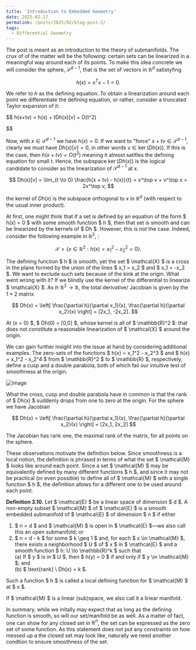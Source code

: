 ```yaml
---
title: 'Introduction to Embedded Geometry'
date: 2025-02-17
permalink: /posts/2025/02/blog-post-2/
tags:
  - Differential Geometry
---
```


The post is meant as an introduction to the theory of submanifolds. The crux of of the matter will be the following: certain sets can be linearized in a meaningful way around each of its points. To make this idea concrete we will consider the sphere, $\mathcal{S}^{d-1}$, that is the set of vectors in $\mathbb{R}^d$ satistyfing

$$
h(x)= x^Tx-1 = 0.
$$

We refer to $h$ as the defining equation. To obtain a linearization around each point we differentiate the defining equation, or rather, consider a truncated Taylor expansion of it:

$$
h(x+tv) = h(x) + tDh(x)[v] + O(t^2) 

$$

Now, with $x\in \mathcal{S}^{d-1}$ we have $h(x)=0$. If we want to "force" $x + tv\in \mathcal{S}^{d-1}$, clearly we must have $Dh(x)[v]=0$, in other words $v\in \operatorname{ker}(Dh(x))$. If this is the case, then $h(x + tv) = O(t^2)$ meaning it almost satifies the defining equation for small $t$. Hence, the subspace $\operatorname{ker}(Dh(x))$ is the logical candidate to consider as the linearization of $\mathcal{S}^{d-1}$ at $x$.


$$
Dh(x)[v] = \lim_{t \to 0} \frac{h(x + tv) - h(x)}{t} = x^\top v + v^\top x = 2x^\top v,
$$

the kernel of $Dh(x)$ is the subspace orthogonal to $x$ in $\mathbb{R}^d$ (with respect to the usual inner product). 

At first, one might think that if a set is defined by an equation of the form $ h(x) = 0 $ with some smooth function $ h $, then that set is smooth and can be linearized by the kernels of $ Dh $. However, this is not the case. Indeed, consider the following example in $\mathbb{R}^2$, :

$$
\mathcal{X} = \{ x \in \mathbb{R}^2 : h(x) = x_1^2 - x_2^2 = 0 \}.
$$

The defining function $ h $ is smooth, yet the set $ \mathcal{X} $ is a cross in the plane formed by the union of the lines $ x_1 = x_2 $ and $ x_1 = -x_2 $. We want to exclude such sets because of the kink at the origin. What went wrong with it? If we blindly use the kernel of the differential to linearize $ \mathcal{X} $. As $h\colon \mathbb{R}^2 \to \mathbb{R}$, the total derivative/ Jacobian is given by the $1\times 2$ matrix

$$
Dh(x) = \left[ \frac{\partial h}{\partial x_1}(x), \frac{\partial h}{\partial x_2}(x) \right] = [2x_1, -2x_2].
$$

At \(x = 0\) $, $ Dh(0) = [0,0] $, whose kernel is all of $ \mathbb{R}^2 $: that does not constitute a reasonable linearization of $ \mathcal{X} $ around the origin.

We can gain further insight into the issue at hand by considering additional examples. The zero-sets of the functions $ h(x) = x_1^2 - x_2^3 $ and $ h(x) = x_1^2 - x_2^4 $ from $ \mathbb{R}^2 $ to $ \mathbb{R} $, respectively, define a cusp and a double parabola, both of which fail our intuitive test of smoothness at the origin.


![image]({{site.baseurl}}/site/images/cross_cusp.png)


 What the cross, cusp and double parabola have in common is that the rank of $ Dh(x) $ suddenly drops from one to zero at the origin. For the sphere we have Jacobian

$$
Dh(x) = \left[ \frac{\partial h}{\partial x_1}(x), \frac{\partial h}{\partial x_2}(x) \right] = [2x_1, 2x_2]
$$

 The Jacobian has rank one, the maximal rank of the matrix, for all points on the sphere. 






These observations motivate the definition below. Since smoothness is a local notion, the definition is phrased in terms of what the set $ \mathcal{M} $ looks like around each point. Since a set $ \mathcal{M} $ may be equivalently defined by many different functions $ h $, and since it may not be practical (or even possible) to define all of $ \mathcal{M} $ with a single function $ h $, the definition allows for a different one to be used around each point.

**Definition 3.10.** Let $ \mathcal{E} $ be a linear space of dimension $ d $. A non-empty subset $ \mathcal{M} $ of $ \mathcal{E} $ is a smooth embedded submanifold of $ \mathcal{E} $ of dimension $ n $ if either  

1. $ n = d $ and $ \mathcal{M} $ is open in $ \mathcal{E} $—we also call this an open submanifold; or  
2. $ n = d - k $ for some $ k \geq 1 $ and, for each $ x \in \mathcal{M} $, there exists a neighborhood $ U $ of $ x $ in $ \mathcal{E} $ and a smooth function $ h: U \to \mathbb{R}^k $ such that  
   (a) If $ y $ is in $ U $, then $ h(y) = 0 $ if and only if $ y \in \mathcal{M} $; and  
   (b) $ \text{rank} \ Dh(x) = k $.  

Such a function $ h $ is called a local defining function for $ \mathcal{M} $ at $ x $.  

If $ \mathcal{M} $ is a linear (sub)space, we also call it a linear manifold.

In summary, while we initally may expect that as long as the defining function is smooth, so will our set/manifold be as well. As a matter of fact, one can show for any closed set in $\mathbb{R}^n$, the set can be expressed as the zero set of some function. As this statement does not put any constraints on how messed up a the closed set may look like, naturally we need another condtion to ensure smoothness of the set. 
